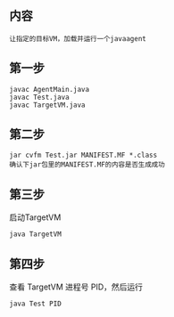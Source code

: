 ## 内容
    
	让指定的目标VM，加载并运行一个javaagent
	
## 第一步

	javac AgentMain.java
	javac Test.java
	javac TargetVM.java

## 第二步

    jar cvfm Test.jar MANIFEST.MF *.class
	确认下jar包里的MANIFEST.MF的内容是否生成成功

## 第三步

启动TargetVM
	
	java TargetVM

## 第四步

查看 TargetVM 进程号 PID，然后运行

	java Test PID
